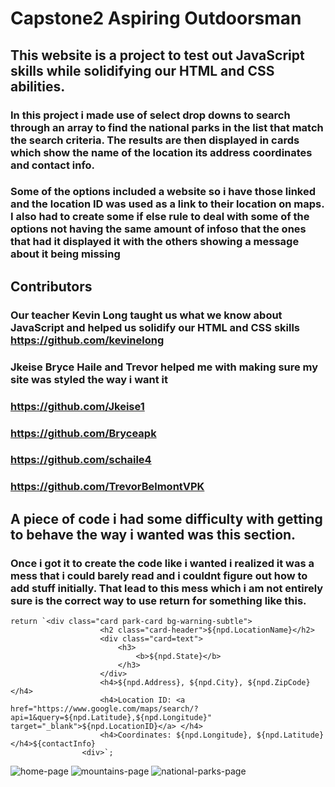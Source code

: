 # Capstone2 Aspiring Outdoorsman
## This website is a project to test out JavaScript skills while solidifying our HTML and CSS abilities. 
### In this project i made use of select drop downs to search through an array to find the national parks in the list that match the search criteria. The results are then displayed in cards which show the name of the location its address coordinates and contact info. 
### Some of the options included a website so i have those linked and the location ID was used as a link to their location on maps. I also had to create some if else rule to deal with some of the options not having the same amount of infoso that the ones that had it displayed it with the others showing a message about it being missing 
## Contributors 
### Our teacher Kevin Long taught us what we know about JavaScript and helped us solidify our HTML and CSS skills https://github.com/kevinelong
### Jkeise Bryce Haile and Trevor helped me with making sure my site was styled the way i want it 
### https://github.com/Jkeise1 
### https://github.com/Bryceapk 
### https://github.com/schaile4 
### https://github.com/TrevorBelmontVPK
## A piece of code i had some difficulty with getting to behave the way i wanted was this section.
### Once i got it to create the code like i wanted i realized it was a mess that i could barely read and i couldnt figure out how to add stuff initially. That lead to this mess which i am not entirely sure is the correct way to use return for something like this.
```
return `<div class="card park-card bg-warning-subtle">
                    <h2 class="card-header">${npd.LocationName}</h2>
                    <div class="card=text">
                        <h3>
                            <b>${npd.State}</b>
                        </h3>
                    </div>
                    <h4>${npd.Address}, ${npd.City}, ${npd.ZipCode}</h4>
                    <h4>Location ID: <a href="https://www.google.com/maps/search/?api=1&query=${npd.Latitude},${npd.Longitude}" target="_blank">${npd.LocationID}</a> </h4>
                    <h4>Coordinates: ${npd.Longitude}, ${npd.Latitude}</h4>${contactInfo}
                <div>`;
```
![home-page](https://github.com/Efreed-Shadwin/Capstone2/assets/146854297/d2a9387b-8f56-4c10-9031-96409aa2cf9a)
![mountains-page](https://github.com/Efreed-Shadwin/Capstone2/assets/146854297/6a826f88-09e6-485f-8bc7-e9785cf04a98)
![national-parks-page](https://github.com/Efreed-Shadwin/Capstone2/assets/146854297/74107cb4-686d-4ad4-b965-76b6c80ad3a9)

